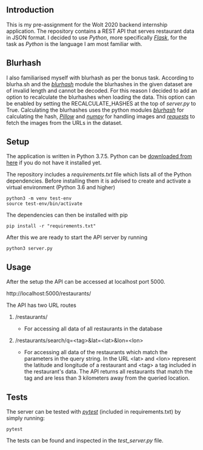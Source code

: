 ## Introduction
This is my pre-assignment for the Wolt 2020 backend internship application. The repository contains a REST API that serves restaurant data in JSON format. I decided to use *Python*, more specifically [*Flask*](https://pypi.org/project/Flask/), for the task as *Python* is the language I am most familiar with.

## Blurhash
 I also familiarised myself with blurhash as per the bonus task. According to blurha.sh and the [*blurhash*](https://pypi.org/project/blurhash/) module the blurhashes in the given dataset are of invalid length and cannot be decoded. For this reason I decided to add an option to recalculate the blurhashes when loading the data. This option can be enabled by setting the RECALCULATE_HASHES at the top of *server.py* to True. Calculating the blurhashes uses the python modules [*blurhash*](https://pypi.org/project/blurhash/) for calculating the hash, [*Pillow*](https://pypi.org/project/Pillow/) and [*numpy*](https://pypi.org/project/numpy/) for handling images and [*requests*](https://pypi.org/project/requests/) to fetch the images from the URLs in the dataset. 

## Setup
The application is written in Python 3.7.5. Python can be [downloaded from here](https://www.python.org/downloads/) if you do not have it installed yet.


The repository includes a *requirements.txt* file which lists all of the Python dependencies.  Before installing them it is advised to create and activate a virtual environment (Python 3.6 and higher)
```
python3 -m venv test-env
source test-env/bin/activate
```
The dependencies can then be installed with pip
```
pip install -r "requirements.txt"
```

After this we are ready to start the API server by running
```
python3 server.py
```
## Usage
After the setup the API can be accessed at localhost port 5000.

http://localhost:5000/restaurants/

The API has two URL routes
1. /restaurants/
    * For accessing all data of all restaurants in the database 


2. /restaurants/search/q=\<tag\>&lat=\<lat\>&lon=\<lon\>
    * For accessing all data of the restaurants which match the parameters in the query string. In the URL \<lat\> and \<lon\> represent the latitude and longitude of a restaurant and \<tag\> a tag included in the restaurant's data. The API returns all restaurants that match the tag and are less than 3 kilometers away from the queried location.

## Tests
The server can be tested with [*pytest*](https://docs.pytest.org/en/latest/) (included in requirements.txt) by simply running: 
```
pytest
```
The tests can be found and inspected in the *test_server.py* file.
